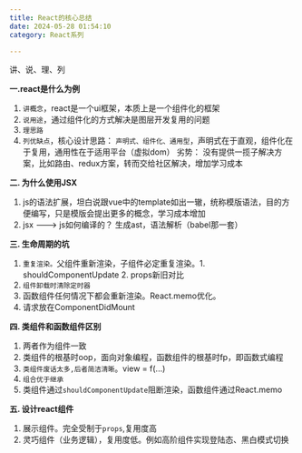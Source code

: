 ```yaml
---
title: React的核心总结
date: 2024-05-28 01:54:10
category: React系列

---
```


讲、说、理、列

**一.react是什么为例**
1. `讲概念`，react是一个ui框架，本质上是一个组件化的框架
2. `说用途`，通过组件化的方式解决是图层开发复用的问题
3. `理思路`
4. `列优缺点`，核心设计思路： `声明式、组件化、通用型`，声明式在于直观，组件化在于复用，通用性在于适用平台（虚拟dom）
劣势： 没有提供一揽子解决方案，比如路由、redux方案，转而交给社区解决，增加学习成本


**二. 为什么使用JSX**
1. js的语法扩展，坦白说跟vue中的template如出一辙，统称模版语法，目的方便编写，只是模版会提出更多的概念，学习成本增加
2. jsx ---> js如何编译的？
生成ast，语法解析（babel那一套）


**三. 生命周期的坑**
1. `重复渲染。`父组件重新渲染，子组件必定重复渲染。1. shouldComponentUpdate 2. props新旧对比
2. `组件卸载时清除定时器`
3. 函数组件任何情况下都会重新渲染。React.memo优化。
4. 请求放在ComponentDidMount


**四. 类组件和函数组件区别**
1. 两者作为组件一致
2. 类组件的根基时oop，面向对象编程，函数组件的根基时fp，即函数式编程
3. `类组件废话太多,后者简洁清晰`。view = f(...)
4. `组合优于继承`
5. 类组件通过`shouldComponentUpdate`阻断渲染，函数组件通过React.memo


**五. 设计react组件**
1. 展示组件。完全受制于`props`,复用度高
2. 灵巧组件（业务逻辑），复用度低。例如高阶组件实现登陆态、黑白模式切换





